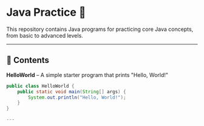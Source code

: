 # Java Practice 🚀
This repository contains Java programs for practicing core Java concepts, from basic to advanced levels.

---

## 📌 Contents
 **HelloWorld** – A simple starter program that prints "Hello, World!" 
    
```java
public class HelloWorld {
    public static void main(String[] args) {
        System.out.println("Hello, World!");
    }
}

---

